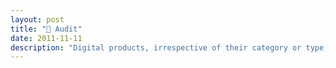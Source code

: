 ```yaml
---
layout: post
title: "🎯 Audit"
date: 2011-11-11
description: "Digital products, irrespective of their category or type, often emerge with various repetitive patterns of friction. Drawing from my past experiences and knowledge of interface design, UX and HCI, my audits can help uncover such issues, whether obvious or concealed, and devise well-rounded, improved solutions through iteration and testing."
---
```


